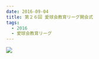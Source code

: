 ```yaml
---
date: 2016-09-04
title: 第２６回 愛球会教育リーグ開会式
tags:
  - 2016
  - 愛球会教育リーグ
---
```


![](/images/2016-09-04--main.jpg)

